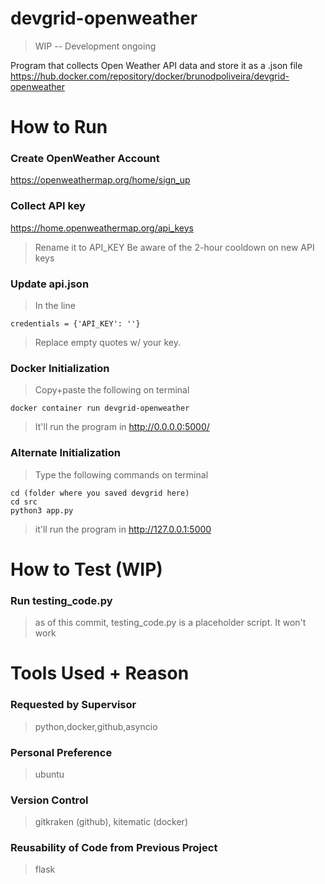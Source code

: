 # devgrid-openweather

> WIP -- Development ongoing

Program that collects Open Weather API data and store it as a .json file
https://hub.docker.com/repository/docker/brunodpoliveira/devgrid-openweather

# How to Run

### Create OpenWeather Account
https://openweathermap.org/home/sign_up

### Collect API key
https://home.openweathermap.org/api_keys

> Rename it to API_KEY
> Be aware of the 2-hour cooldown on new API keys

### Update api.json 
> In the line
```
credentials = {'API_KEY': ''}
```
> Replace empty quotes w/ your key.

### Docker Initialization

> Copy+paste the following on terminal
```
docker container run devgrid-openweather
```
> It'll run the program in http://0.0.0.0:5000/

### Alternate Initialization

> Type the following commands on terminal
```
cd (folder where you saved devgrid here)
cd src
python3 app.py
```
> it'll run the program in http://127.0.0.1:5000


# How to Test (WIP)

### Run testing_code.py

> as of this commit, testing_code.py is a placeholder script. It won't work

# Tools Used + Reason

### Requested by Supervisor

> python,docker,github,asyncio

### Personal Preference

> ubuntu

### Version Control

> gitkraken (github), kitematic (docker)

### Reusability of Code from Previous Project

> flask






